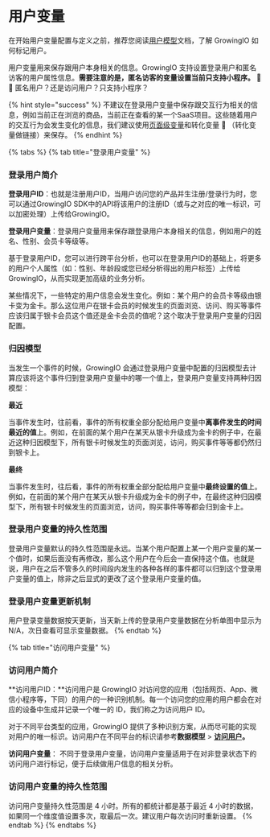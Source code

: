 # 用户变量

在开始用户变量配置与定义之前，推荐您阅读[用户模型](../datamodel/usermodel/)文档，了解 GrowingIO 如何标记用户。

用户变量用来保存跟用户本身相关的信息。GrowingIO 支持设置登录用户和匿名访客的用户属性信息。**需要注意的是，匿名访客的变量设置当前只支持小程序。** 🍎🍎 匿名用户？还是访问用户？只支持小程序？

{% hint style="success" %}
不建议在登录用户变量中保存跟交互行为相关的信息，例如当前正在浏览的商品，当前正在查看的某一个SaaS项目。这些随着用户的交互行为会发生变化的信息，我们建议使用[页面级变量](ye-mian-ji-bian-liang.md)和转化变量 🍎 （转化变量做链接）来保存。
{% endhint %}

{% tabs %}
{% tab title="登录用户变量" %}
### 登录用户简介

**登录用户ID**：也就是注册用户ID，当用户访问您的产品并生注册/登录行为时，您可以通过GrowingIO SDK中的API将该用户的注册ID（或与之对应的唯一标识，可以加密处理）上传给GrowingIO。

**登录用户变量**：登录用户变量用来保存跟登录用户本身相关的信息，例如用户的姓名、性别、会员卡等级等。

基于登录用户ID，您可以进行跨平台分析，也可以在登录用户ID的基础上，将更多的用户个人属性（如：性别、年龄段或您已经分析得出的用户标签）上传给GrowingIO，从而实现更加高级的业务分析。

某些情况下，一些特定的用户信息会发生变化。例如：某个用户的会员卡等级由银卡变为金卡。那么这位用户在银卡会员的时候发生的页面浏览、访问、购买等事件应该归属于银卡会员这个值还是金卡会员的值呢？这个取决于登录用户变量的归因配置。

### 归因模型

当发生一个事件的时候，GrowingIO 会通过登录用户变量中配置的归因模型去计算应该将这个事件归到登录用户变量中的哪一个值上，登录用户变量支持两种归因模型：

**最近**

 当事件发生时，往前看，事件的所有权重全部分配给用户变量中**离事件发生的时间最近的值**上。例如，在前面的某个用户在某天从银卡升级成为金卡的例子中，在最近这种归因模型下，所有银卡时候发生的页面浏览，访问，购买事件等等都仍然归到银卡上。

**最终**

 当事件发生时，往后看，事件的所有权重全部分配给用户变量中**最终设置的值**上。例如，在前面的某个用户在某天从银卡升级成为金卡的例子中，在最终这种归因模型下，所有银卡时候发生的页面浏览，访问，购买事件等等都会归到金卡上。

### 登录用户变量的持久性范围

登录用户变量默认的持久性范围是永远。当某个用户配置上某一个用户变量的某一个值时，如果后面没有再修改，那么这个用户在今后会一直保持这个值。也就是说，用户在之后不管多久的时间段内发生的各种各样的事件都可以归到这个登录用户变量的值上，除非之后显式的更改了这个登录用户变量的值。

### 登录用户变量更新机制

用户登录变量数据按天更新，当天新上传的登录用户变量数据在分析单图中显示为N/A，次日查看可显示变量数据。
{% endtab %}

{% tab title="访问用户变量" %}
### 访问用户简介

**访问用户ID：**访问用户是 GrowingIO 对访问您的应用（包括网页、App、微信小程序等，下同）的用户的一种识别机制。每一个访问您的应用的用户都会在对应的设备中生成并记录一个唯一的 ID，我们称之为访问用户 ID。

 对于不同平台类型的应用，GrowingIO 提供了多种识别方案，从而尽可能的实现对用户的唯一标识。访问用户在不同平台的标识请参考**数据模型** &gt; [**访问用户**](../datamodel/usermodel/visituser.md)**。**

**访问用户变量**： 不同于登录用户变量，访问用户变量适用于在对非登录状态下的访问用户进行标记，便于后续做用户信息的相关分析。

### 访问用户变量的持久性范围

访问用户变量持久性范围是 4 小时。所有的都统计都是基于最近 4 小时的数据，如果同一个维度值设置多次，取最后一次。建议用户每次访问时重新设置。
{% endtab %}
{% endtabs %}





